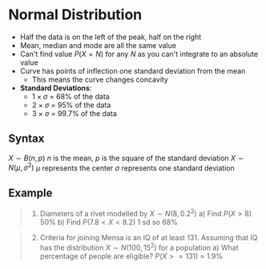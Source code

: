 # Normal Distribution
* Half the data is on the left of the peak, half on the right
* Mean, median and mode are all the same value
* Can't find value $P(X=N)$ for any $N$ as you can't integrate to an absolute value
* Curve has points of inflection one standard deviation from the mean
  * This means the curve changes concavity
* __Standard Deviations__:
  * $1\times\sigma$ = 68% of the data
  * $2\times\sigma$ = 95% of the data
  * $3\times\sigma$ = 99.7% of the data

## Syntax
$X \sim B(n,p)$
$n$ is the mean, $p$ is the square of the standard deviation
$X \sim N(\mu, \sigma^2)$
$\mu$ represents the center
$\sigma$ represents one standard deviation

## Example
>1. Diameters of a rivet modelled by $X \sim N(8, 0.2^2)$
a) Find $P(X>8)$
  50%
b) Find $P(7.8 < X < 8.2)$
1 sd so 68%

>2. Criteria for joining Mensa is an IQ of at least 131.
Assuming that IQ has the distribution $X \sim N(100, 15^2)$ for a population
a) What percentage of people are eligible?
$P(X>=131)$ = 1.9%